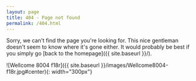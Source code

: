 ```yaml
---
layout: page
title: 404 - Page not found
permalink: /404.html
---
```

    
Sorry, we can't find the page you're looking for. This nice gentleman doesn't seem to know where it's gone either. 
It would probably be best if you simply go [back to the homepage]({{ site.baseurl }}/).

![Wellcome 8004 f18r]({{ site.baseurl }}/images/Wellcome8004-f18r.jpg#center){: width="300px"}



